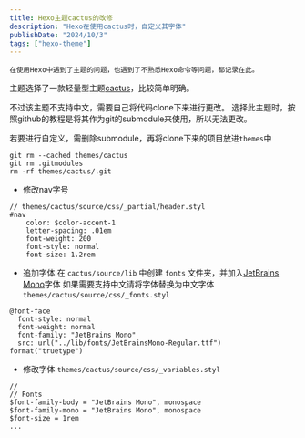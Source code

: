 ```yaml
---
title: Hexo主题cactus的改修
description: "Hexo在使用cactus时，自定义其字体"
publishDate: "2024/10/3"
tags: ["hexo-theme"]
---
```


    在使用Hexo中遇到了主题的问题，也遇到了不熟悉Hexo命令等问题，都记录在此。

主题选择了一款轻量型主题[cactus](https://github.com/probberechts/hexo-theme-cactus)，比较简单明确。

不过该主题不支持中文，需要自己将代码clone下来进行更改。
选择此主题时，按照github的教程是将其作为git的submodule来使用，所以无法更改。

若要进行自定义，需删除submodule，再将clone下来的项目放进`themes`中
```shell
git rm --cached themes/cactus 
git rm .gitmodules
rm -rf themes/cactus/.git
```

* 修改nav字号
```stylus
// themes/cactus/source/css/_partial/header.styl
#nav
    color: $color-accent-1
    letter-spacing: .01em
    font-weight: 200
    font-style: normal
    font-size: 1.2rem
```

* 追加字体 
在 `cactus/source/lib` 中创建 `fonts` 文件夹，并加入[JetBrains Mono](https://www.jetbrains.com/lp/mono/)字体
如果需要支持中文请将字体替换为中文字体
`themes/cactus/source/css/_fonts.styl`
```stylus
@font-face
  font-style: normal
  font-weight: normal
  font-family: "JetBrains Mono"
  src: url("../lib/fonts/JetBrainsMono-Regular.ttf") format("truetype")
```

* 修改字体 
`themes/cactus/source/css/_variables.styl`
```stylus
// 
// Fonts
$font-family-body = "JetBrains Mono", monospace
$font-family-mono = "JetBrains Mono", monospace
$font-size = 1rem
...
```